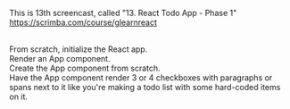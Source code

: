 This is 13th screencast, called "13. React Todo App - Phase 1"<br />
https://scrimba.com/course/glearnreact

<br />
From scratch, initialize the React app.<br />
Render an App component.<br />
Create the App component from scratch.<br />
Have the App component render 3 or 4 checkboxes with paragraphs or spans next to it like you're making a todo list with some hard-coded items on it.
